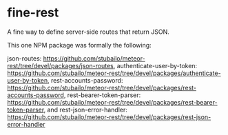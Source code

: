 # fine-rest

A fine way to define server-side routes that return JSON.

This one NPM package was formally the following:

json-routes: https://github.com/stubailo/meteor-rest/tree/devel/packages/json-routes,
authenticate-user-by-token: https://github.com/stubailo/meteor-rest/tree/devel/packages/authenticate-user-by-token,
rest-accounts-password: https://github.com/stubailo/meteor-rest/tree/devel/packages/rest-accounts-password,
rest-bearer-token-parser: https://github.com/stubailo/meteor-rest/tree/devel/packages/rest-bearer-token-parser, and
rest-json-error-handler: https://github.com/stubailo/meteor-rest/tree/devel/packages/rest-json-error-handler
